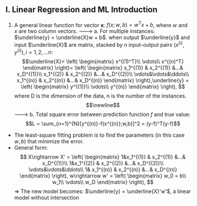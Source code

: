 ## I. Linear Regression and ML Introduction
1. A general linear function for vector **x**: $f(x;w,b) =w^Tx+b$, where $w$ and $x$ are two column vectors.
---> a. For multiple instances: $\underline{y} = \underline{X}w + b$. when output $\underline{y}$ and input $\underline{X}$ are matrix, stacked by $n$ input-output pairs $(x^{(i)},y^{(i)}), i = 1,2,...n$:
$$\underline{X}=
\left(
 \begin{matrix}
   x^{(1)^T}\\
   \vdots\\
   x^{(n)^T}
  \end{matrix} 
\right)=
\left(
 \begin{matrix}
   x_1^{(1)} & x_2^{(1)} &...& x_D^{(1)}\\
   x_1^{(2)} & x_2^{(2)} &...& x_D^{(2)}\\
  \vdots&\vdots&\ddots\\
   x_1^{(n)} & x_2^{(n)} &...& x_D^{(n)}
  \end{matrix} 
\right),\underline{y} = \left(
 \begin{matrix}
   y^{(1)}\\
   \vdots\\
   y^{(n)}
  \end{matrix} 
\right),
$$where D is the dimension of the data, n is the number of the instances. $$\newline$$
---> b. Total square error between prediction function $f$ and true value: $$L = \sum_{n=1}^{N}[y^{(n)}-f(x^{(n)};w,b)]^2 = (y-f)^T(y-f)$$ 
 - The least-square fitting problem is to find the parameters (in this case $w,b$) that minimize the error.
 - General form: 
 $$
 X\rightarrow X' = \left(
 \begin{matrix}
   1&x_1^{(1)} & x_2^{(1)} &...& x_D^{(1)}\\
   1&x_1^{(2)} & x_2^{(2)} &...& x_D^{(2)}\\
  \vdots&\vdots&\ddots\\
   1& x_1^{(n)} & x_2^{(n)} &...& x_D^{(n)}
  \end{matrix} 
\right),
w\rightarrow w' = \left(
 \begin{matrix}
   w_0 = b\\
   w_1\\
   \vdots\\
   w_D
  \end{matrix} 
\right),
 $$
$\Rightarrow$ The new model becomes: $\underline{y} = \underline{X}'w'$, a linear model without intersection
<!--stackedit_data:
eyJoaXN0b3J5IjpbLTE3NjYzOTYyNjMsLTE1OTY4MzE4MywtMT
g0MDQwNzgxNSwtMTcxNzIyOTQ4MywtMTcwNjk5MjY2OV19
-->
